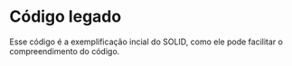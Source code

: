 # Código legado

Esse código é a exemplificação incial do SOLID, como ele pode facilitar o compreendimento do código.
